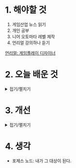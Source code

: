 
# 1. 해야할 것

1. 게임산업 뉴스 읽기 
2. 개인 공부  
3. 니어 오토마타 레벨 제작
4. 언리얼 강의하나 듣기

[언리얼: 게임플레이 디자이너](https://dev.epicgames.com/community/learning/courses/ayn/unreal-engine-01c2fa/mvYv/unreal-engine-de9bf8)

# 2. 오늘 배운 것

<details>
<summary>접기/펼치기</summary>




</details>




# 3. 개선


<details>
<summary>접기/펼치기</summary>


</details>



# 4. 생각
- 포제스 노드: 내가 그 대상이 된다.

